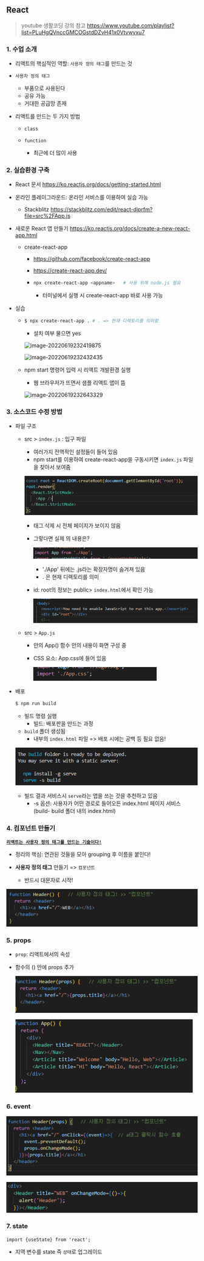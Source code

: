 ## React

> youtube 생활코딩 강의 참고 https://www.youtube.com/playlist?list=PLuHgQVnccGMCOGstdDZvH41x0Vtvwyxu7

### 1. 수업 소개

- 리액트의 핵심적인 역할: `사용자 정의 태그`를 만드는 것
- `사용자 정의 태그`
  - 부품으로 사용된다
  - 공유 가능
  - 거대한 공급망 존재



- 리액트를 만드는 두 가지 방법

  - `class`

  - `function`
    - 최근에 더 많이 사용



### 2. 실습환경 구축

- React 문서 https://ko.reactjs.org/docs/getting-started.html

- 온라인 플레이그라운드: 온라인 서비스를 이용하여 실습 가능
  - Stackblitz https://stackblitz.com/edit/react-djprfm?file=src%2FApp.js

- 새로운 React 앱 만들기 https://ko.reactjs.org/docs/create-a-new-react-app.html

  - create-react-app  

    - https://github.com/facebook/create-react-app

    - https://create-react-app.dev/

    - ```bash
      npx create-react-app <appname>   # 사용 위해 node.js 필요
      ```

      - 터미널에서 실행 시 create-react-app 바로 사용 가능



- 실습

  - ```bash
    $ npx create-react-app . # . => 현재 디렉토리를 의미함
    ```

    - 설치 여부 물으면 yes

    ![image-20220619232419875](C:\Users\drsuneamer\AppData\Roaming\Typora\typora-user-images\image-20220619232419875.png)

    ![image-20220619232432435](C:\Users\drsuneamer\AppData\Roaming\Typora\typora-user-images\image-20220619232432435.png)

  

  - npm start 명령어 입력 시 리액트 개발환경 실행

    - 웹 브라우저가 뜨면서 샘플 리액트 앱이 뜸

    ![image-20220619232643329](C:\Users\drsuneamer\AppData\Roaming\Typora\typora-user-images\image-20220619232643329.png)



### 3. 소스코드 수정 방법

- 파일 구조

  - src > `index.js` : 입구 파일

    - 여러가지 전역적인 설정들이 들어 있음
    - npm start를 이용하여 create-react-app을 구동시키면 `index.js` 파일을 찾아서 보여줌

    ![image-20220620231004620](React.assets/image-20220620231004620.png)

    - <App /> 태그 삭제 시 전체 페이지가 보이지 않음

    - 그렇다면 실제 <App /> 의 내용은?

      ![image-20220620231053009](React.assets/image-20220620231053009.png)

      - './App' 뒤에는 .js라는 확장자명이 숨겨져 있음
      - . 은 현재 디렉토리를 의미

    - id: root의 정보는 public> `index.html`에서 확인 가능

      ![image-20220620231817713](React.assets/image-20220620231817713.png)

  - src > `App.js`

    - 안의 App() 함수 안의 내용이 화면 구성 중

    - CSS 요소: App.css에 들어 있음

      ![image-20220620231528273](React.assets/image-20220620231528273.png)



- 배포

  ```bash
  $ npm run build
  ```

  - 빌드 명령 실행
    - 빌드: 배포판을 만드는 과정
  - `build` 폴더 생성됨
    - 내부의 `index.html` 파일 => 배포 시에는 공백 등 필요 없음!

  ![image-20220620232529128](React.assets/image-20220620232529128.png)

  - 빌드 결과 서비스시 `serve`라는 앱을 쓰는 것을 추천하고 있음
    - -s 옵션: 사용자가 어떤 경로로 들어오든 index.html 페이지 서비스 (build- build 폴더 내의 index.html)



### 4. 컴포넌트 만들기

**<u>`리액트는 사용자 정의 태그를 만드는 기술이다!`</u>**

- 정리의 핵심: 연관된 것들을 모아 grouping 후 이름을 붙인다!

- **사용자 정의 태그** 만들기  =>  `컴포넌트`
  - 반드시 대문자로 시작!

![image-20220620234557701](React.assets/image-20220620234557701.png)



### 5. props

- `prop`: 리액트에서의 속성

- 함수의 () 안에 props 추가

  ![image-20220621115205567](React.assets/image-20220621115205567.png)

  ![image-20220621115215632](React.assets/image-20220621115215632.png)



### 6. event

![image-20220622000304893](React.assets/image-20220622000304893.png)

![image-20220622000313833](React.assets/image-20220622000313833.png)



### 7. state

```react
import {useState} from 'react';
```

- 지역 변수를 state 즉 `상태`로 업그레이드
